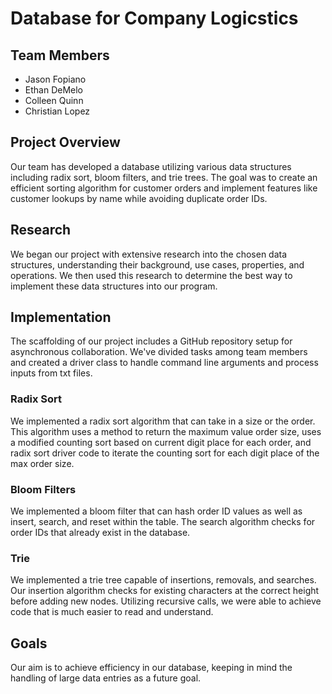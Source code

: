 # Database for Company Logicstics

## Team Members
- Jason Fopiano
- Ethan DeMelo
- Colleen Quinn
- Christian Lopez

## Project Overview
Our team has developed a database utilizing various data structures including radix sort, bloom filters, and trie trees. The goal was to create an efficient sorting algorithm for customer orders and implement features like customer lookups by name while avoiding duplicate order IDs.

## Research
We began our project with extensive research into the chosen data structures, understanding their background, use cases, properties, and operations. We then used this research to determine the best way to implement these data structures into our program.

## Implementation
The scaffolding of our project includes a GitHub repository setup for asynchronous collaboration. We've divided tasks among team members and created a driver class to handle command line arguments and process inputs from txt files.

### Radix Sort
We implemented a radix sort algorithm that can take in a size or the order. This algorithm uses a method to return the maximum value order size, uses a modified counting sort based on current digit place for each order, and radix sort driver code to iterate the counting sort for each digit place of the max order size.

### Bloom Filters
We implemented a bloom filter that can hash order ID values as well as insert, search, and reset within the table. The search algorithm checks for 
order IDs that already exist in the database.

### Trie
We implemented a trie tree capable of insertions, removals, and searches. Our insertion algorithm checks for existing characters at the correct height before adding new nodes. Utilizing recursive calls, we were able to achieve code that is much easier to read and understand.

## Goals
Our aim is to achieve efficiency in our database, keeping in mind the handling of large data entries as a future goal.
